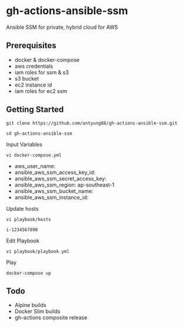 # gh-actions-ansible-ssm

Ansible SSM for private, hybrid cloud for AWS

## Prerequisites
- docker & docker-compose
- aws credentials
- iam roles for ssm & s3
- s3 bucket
- ec2 instance id
- iam roles for ec2 ssm

## Getting Started

```
git clone https://github.com/antyung88/gh-actions-ansible-ssm.git
```

```
cd gh-actions-ansible-ssm
```

Input Variables
```
vi docker-compose.yml
```
- aws_user_name: 
- ansible_aws_ssm_access_key_id:
- ansible_aws_ssm_secret_access_key:
- ansible_aws_ssm_region: ap-southeast-1
- ansible_aws_ssm_bucket_name:
- ansible_aws_ssm_instance_id: 

Update hosts
```
vi playbook/hosts
```

```
i-1234567890
```

Edit Playbook
```
vi playbook/playbook.yml
```

Play
```
docker-compose up
```

## Todo

- Alpine builds
- Docker Slim builds
- gh-actions composite release
